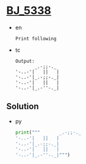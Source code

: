 # [BJ_5338](https://acmicpc.net/problem/5338)

* en

  ```en
  Print following
  ```

* tc

  ```tc
  Output:
         _.-;;-._
  '-..-'|   ||   |
  '-..-'|_.-;;-._|
  '-..-'|   ||   |
  '-..-'|_.-''-._|
  ```

## Solution

* py

  ```py
  print("""       _.-;;-._
  '-..-'|   ||   |
  '-..-'|_.-;;-._|
  '-..-'|   ||   |
  '-..-'|_.-''-._|""")
  ```
